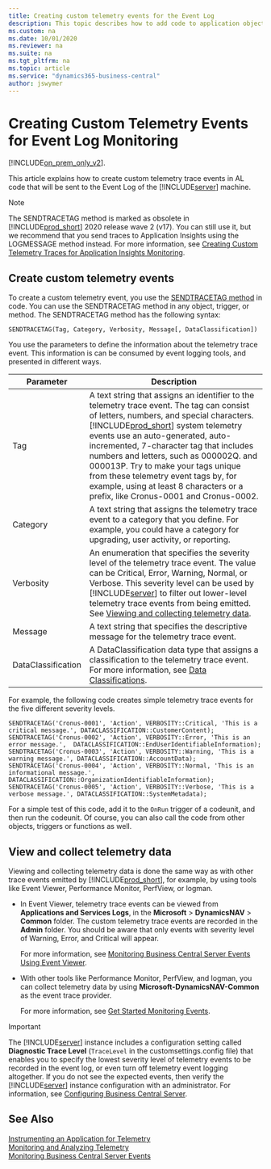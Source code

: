 ```yaml
---
title: Creating custom telemetry events for the Event Log
description: This topic describes how to add code to application objects that enables you to gather telemetry.
ms.custom: na
ms.date: 10/01/2020
ms.reviewer: na
ms.suite: na
ms.tgt_pltfrm: na
ms.topic: article
ms.service: "dynamics365-business-central"
author: jswymer
---
```

# Creating Custom Telemetry Events for Event Log Monitoring

[!INCLUDE[on_prem_only_v2](includes/on_prem_only_v2.md)].

This article explains how to create custom telemetry trace events in AL code that will be sent to the Event Log of the [!INCLUDE[server](includes/server.md)] machine.

> [!NOTE]
> The SENDTRACETAG method is marked as obsolete in [!INCLUDE[prod_short](includes/prod_short.md)] 2020 release wave 2 (v17). You can still use it, but we recommend that you send traces to Application Insights using the LOGMESSAGE method instead. For more information, see [Creating Custom Telemetry Traces for Application Insights Monitoring](devenv-instrument-application-for-telemetry-app-insights.md).

## Create custom telemetry events

To create a custom telemetry event, you use the [SENDTRACETAG method](methods-auto/session/session-sendtracetag-method.md) in code. You can use the SENDTRACETAG method in any object, trigger, or method. The SENDTRACETAG method has the following syntax:

```AL  
SENDTRACETAG(Tag, Category, Verbosity, Message[, DataClassification])  
```  

You use the parameters to define the information about the telemetry trace event. This information is can be consumed by event logging tools, and presented in different ways.

|Parameter|Description|
|---------|-----------|
|Tag|A text string that assigns an identifier to the telemetry trace event. The tag can consist of letters, numbers, and special characters. [!INCLUDE[prod_short](includes/prod_short.md)] system telemetry events use an auto-generated, auto-incremented, 7-character tag that includes numbers and letters, such as 000002Q. and 000013P. Try to make your tags unique from these telemetry event tags by, for example, using at least 8 characters or a prefix, like Cronus-0001 and Cronus-0002.  |
|Category|A text string that assigns the telemetry trace event to a category that you define. For example, you could have a category for upgrading, user activity, or reporting.|
|Verbosity|An enumeration that specifies the severity level of the telemetry trace event. The value can be Critical, Error, Warning, Normal, or Verbose. This severity level can be used by [!INCLUDE[server](includes/server.md)] to filter out lower-level telemetry trace events from being emitted. See [Viewing and collecting telemetry data](#ViewTelemetry). |
|Message|A text string that specifies the descriptive message for the telemetry trace event.|
|DataClassification|A DataClassification data type that assigns a classification to the telemetry trace event. For more information, see [Data Classifications](devenv-classifying-data.md#DataClassifications).|

For example, the following code creates simple telemetry trace events for the five different severity levels. 

```AL 
SENDTRACETAG('Cronus-0001', 'Action', VERBOSITY::Critical, 'This is a critical message.', DATACLASSIFICATION::CustomerContent);
SENDTRACETAG('Cronus-0002', 'Action', VERBOSITY::Error, 'This is an error message.',  DATACLASSIFICATION::EndUserIdentifiableInformation);
SENDTRACETAG('Cronus-0003', 'Action', VERBOSITY::Warning, 'This is a warning message.', DATACLASSIFICATION::AccountData);
SENDTRACETAG('Cronus-0004', 'Action', VERBOSITY::Normal, 'This is an informational message.', DATACLASSIFICATION::OrganizationIdentifiableInformation);
SENDTRACETAG('Cronus-0005', 'Action', VERBOSITY::Verbose, 'This is a verbose message.', DATACLASSIFICATION::SystemMetadata);
```  

For a simple test of this code, add it to the `OnRun` trigger of a codeunit, and then run the codeunit. Of course, you can also call the code from other objects, triggers or functions as well.

## <a name="ViewTelemetry"></a>View and collect telemetry data

Viewing and collecting telemetry data is done the same way as with other trace events emitted by [!INCLUDE[prod_short](includes/prod_short.md)], for example, by using tools like Event Viewer, Performance Monitor, PerfView, or logman.

-   In Event Viewer, telemetry trace events can be viewed from **Applications and Services Logs**, in the **Microsoft** > **DynamicsNAV** > **Common** folder. The custom telemetry trace events are recorded in the **Admin**  folder. You should be aware that only events with severity level of Warning, Error, and Critical will appear.

    For more information, see [Monitoring Business Central Server Events Using Event Viewer](../administration/monitor-server-events-windows-event-log.md).

-   With other tools like Performance Monitor, PerfView, and logman, you can collect telemetry data by using **Microsoft-DynamicsNAV-Common** as the event trace provider.

    For more information, see [Get Started Monitoring Events](../administration/monitor-server-events.md#GetStartedEvents).

> [!IMPORTANT]  
>  The [!INCLUDE[server](includes/server.md)] instance includes a configuration setting called **Diagnostic Trace Level** (`TraceLevel` in the customsettings.config file) that enables you to specify the lowest severity level of telemetry events to be recorded in the event log, or even turn off telemetry event logging altogether. If you do not see the expected events, then verify the [!INCLUDE[server](includes/server.md)] instance configuration with an administrator. For information, see [Configuring Business Central Server](../administration/configure-server-instance.md#General). 

## See Also

[Instrumenting an Application for Telemetry](devenv-instrument-application-for-telemetry.md)  
[Monitoring and Analyzing Telemetry](../administration/telemetry-overview.md)  
[Monitoring Business Central Server Events](../administration/monitor-server-events.md)  

